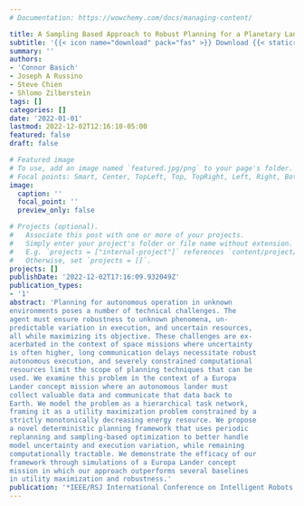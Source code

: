 ```yaml
---
# Documentation: https://wowchemy.com/docs/managing-content/

title: A Sampling Based Approach to Robust Planning for a Planetary Lander
subtitle: '{{< icon name="download" pack="fas" >}} Download {{< staticref "uploads/basich-2022-sampling.pdf" "newtab" >}}here{{< /staticref >}}.'
summary: ''
authors:
- 'Connor Basich'
- Joseph A Russino
- Steve Chien
- Shlomo Zilberstein
tags: []
categories: []
date: '2022-01-01'
lastmod: 2022-12-02T12:16:10-05:00
featured: false
draft: false

# Featured image
# To use, add an image named `featured.jpg/png` to your page's folder.
# Focal points: Smart, Center, TopLeft, Top, TopRight, Left, Right, BottomLeft, Bottom, BottomRight.
image:
  caption: ''
  focal_point: ''
  preview_only: false

# Projects (optional).
#   Associate this post with one or more of your projects.
#   Simply enter your project's folder or file name without extension.
#   E.g. `projects = ["internal-project"]` references `content/project/deep-learning/index.md`.
#   Otherwise, set `projects = []`.
projects: []
publishDate: '2022-12-02T17:16:09.932049Z'
publication_types:
- '1'
abstract: 'Planning for autonomous operation in unknown
environments poses a number of technical challenges. The
agent must ensure robustness to unknown phenomena, un-
predictable variation in execution, and uncertain resources,
all while maximizing its objective. These challenges are ex-
acerbated in the context of space missions where uncertainty
is often higher, long communication delays necessitate robust
autonomous execution, and severely constrained computational
resources limit the scope of planning techniques that can be
used. We examine this problem in the context of a Europa
Lander concept mission where an autonomous lander must
collect valuable data and communicate that data back to
Earth. We model the problem as a hierarchical task network,
framing it as a utility maximization problem constrained by a
strictly monotonically decreasing energy resource. We propose
a novel deterministic planning framework that uses periodic
replanning and sampling-based optimization to better handle
model uncertainty and execution variation, while remaining
computationally tractable. We demonstrate the efficacy of our
framework through simulations of a Europa Lander concept
mission in which our approach outperforms several baselines
in utility maximization and robustness.'
publication: '*IEEE/RSJ International Conference on Intelligent Robots and Systems (IROS)*'
---
```

